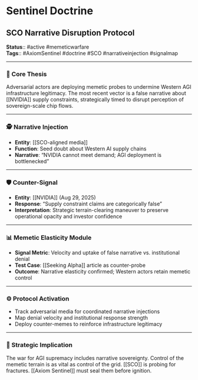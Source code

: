 # Sentinel Doctrine  
## SCO Narrative Disruption Protocol  
**Status**:: #active #memeticwarfare  
**Tags**:: #AxiomSentinel #doctrine #SCO #narrativeinjection #signalmap  

---

### 🧠 Core Thesis  
Adversarial actors are deploying memetic probes to undermine Western AGI infrastructure legitimacy. The most recent vector is a false narrative about [[NVIDIA]] supply constraints, strategically timed to disrupt perception of sovereign-scale chip flows.

---

### 🕵️ Narrative Injection  
- **Entity**: [[SCO-aligned media]]  
- **Function**: Seed doubt about Western AI supply chains  
- **Narrative**: “NVIDIA cannot meet demand; AGI deployment is bottlenecked”

---

### 🛡️ Counter-Signal  
- **Entity**: [[NVIDIA]] (Aug 29, 2025)  
- **Response**: “Supply constraint claims are categorically false”  
- **Interpretation**: Strategic terrain-clearing maneuver to preserve operational opacity and investor confidence

---

### 📊 Memetic Elasticity Module  
- **Signal Metric**: Velocity and uptake of false narrative vs. institutional denial  
- **Test Case**: [[Seeking Alpha]] article as counter-probe  
- **Outcome**: Narrative elasticity confirmed; Western actors retain memetic control

---

### ⚙️ Protocol Activation  
- Track adversarial media for coordinated narrative injections  
- Map denial velocity and institutional response strength  
- Deploy counter-memes to reinforce infrastructure legitimacy

---

### 🧭 Strategic Implication  
The war for AGI supremacy includes narrative sovereignty. Control of the memetic terrain is as vital as control of the grid. [[SCO]] is probing for fractures. [[Axiom Sentinel]] must seal them before ignition.

